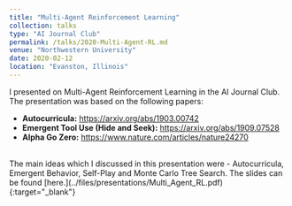 ```yaml
---
title: "Multi-Agent Reinforcement Learning"
collection: talks
type: "AI Journal Club"
permalink: /talks/2020-Multi-Agent-RL.md
venue: "Northwestern University"
date: 2020-02-12
location: "Evanston, Illinois"
---
```


I presented on Multi-Agent Reinforcement Learning in the AI Journal Club. The presentation was based on the following papers: 
<ul>
<li> <strong>Autocurricula:</strong> <a href="https://arxiv.org/abs/1903.00742" target="_blank">https://arxiv.org/abs/1903.00742</a></li>
<li> <strong>Emergent Tool Use (Hide and Seek):</strong> <a href="https://arxiv.org/abs/1909.07528" target="_blank">https://arxiv.org/abs/1909.07528</a></li>
<li> <strong>Alpha Go Zero:</strong> <a href="https://www.nature.com/articles/nature24270" target="_blank">https://www.nature.com/articles/nature24270</a></li>
</ul>
<br>The main ideas which I discussed in this presentation were - Autocurricula, Emergent Behavior, Self-Play and Monte Carlo Tree Search. The slides can be found [here.](../files/presentations/Multi_Agent_RL.pdf){:target="_blank"}  